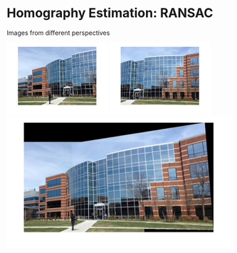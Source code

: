 # Homography Estimation: RANSAC
Images from different perspectives
  
<img src="building1.jpg" width="45%">
<img src="building2.jpg" width="45%">

<img src="building_ransac.jpg">
